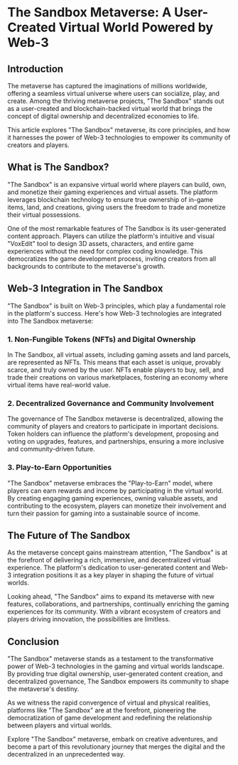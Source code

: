 # The Sandbox Metaverse: A User-Created Virtual World Powered by Web-3

## Introduction

The metaverse has captured the imaginations of millions worldwide, offering a seamless virtual universe where users can socialize, play, and create. Among the thriving metaverse projects, "The Sandbox" stands out as a user-created and blockchain-backed virtual world that brings the concept of digital ownership and decentralized economies to life.

This article explores "The Sandbox" metaverse, its core principles, and how it harnesses the power of Web-3 technologies to empower its community of creators and players.

## What is The Sandbox?

"The Sandbox" is an expansive virtual world where players can build, own, and monetize their gaming experiences and virtual assets. The platform leverages blockchain technology to ensure true ownership of in-game items, land, and creations, giving users the freedom to trade and monetize their virtual possessions.

One of the most remarkable features of The Sandbox is its user-generated content approach. Players can utilize the platform's intuitive and visual "VoxEdit" tool to design 3D assets, characters, and entire game experiences without the need for complex coding knowledge. This democratizes the game development process, inviting creators from all backgrounds to contribute to the metaverse's growth.

## Web-3 Integration in The Sandbox

"The Sandbox" is built on Web-3 principles, which play a fundamental role in the platform's success. Here's how Web-3 technologies are integrated into The Sandbox metaverse:

### 1. Non-Fungible Tokens (NFTs) and Digital Ownership

In The Sandbox, all virtual assets, including gaming assets and land parcels, are represented as NFTs. This means that each asset is unique, provably scarce, and truly owned by the user. NFTs enable players to buy, sell, and trade their creations on various marketplaces, fostering an economy where virtual items have real-world value.

### 2. Decentralized Governance and Community Involvement

The governance of The Sandbox metaverse is decentralized, allowing the community of players and creators to participate in important decisions. Token holders can influence the platform's development, proposing and voting on upgrades, features, and partnerships, ensuring a more inclusive and community-driven future.

### 3. Play-to-Earn Opportunities

"The Sandbox" metaverse embraces the "Play-to-Earn" model, where players can earn rewards and income by participating in the virtual world. By creating engaging gaming experiences, owning valuable assets, and contributing to the ecosystem, players can monetize their involvement and turn their passion for gaming into a sustainable source of income.

## The Future of The Sandbox

As the metaverse concept gains mainstream attention, "The Sandbox" is at the forefront of delivering a rich, immersive, and decentralized virtual experience. The platform's dedication to user-generated content and Web-3 integration positions it as a key player in shaping the future of virtual worlds.

Looking ahead, "The Sandbox" aims to expand its metaverse with new features, collaborations, and partnerships, continually enriching the gaming experiences for its community. With a vibrant ecosystem of creators and players driving innovation, the possibilities are limitless.

## Conclusion

"The Sandbox" metaverse stands as a testament to the transformative power of Web-3 technologies in the gaming and virtual worlds landscape. By providing true digital ownership, user-generated content creation, and decentralized governance, The Sandbox empowers its community to shape the metaverse's destiny.

As we witness the rapid convergence of virtual and physical realities, platforms like "The Sandbox" are at the forefront, pioneering the democratization of game development and redefining the relationship between players and virtual worlds.

Explore "The Sandbox" metaverse, embark on creative adventures, and become a part of this revolutionary journey that merges the digital and the decentralized in an unprecedented way.
